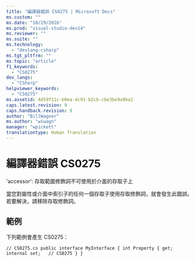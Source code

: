 ```yaml
---
title: "編譯器錯誤 CS0275 | Microsoft Docs"
ms.custom: ""
ms.date: "10/29/2016"
ms.prod: "visual-studio-dev14"
ms.reviewer: ""
ms.suite: ""
ms.technology: 
  - "devlang-csharp"
ms.tgt_pltfrm: ""
ms.topic: "article"
f1_keywords: 
  - "CS0275"
dev_langs: 
  - "CSharp"
helpviewer_keywords: 
  - "CS0275"
ms.assetid: 4d59f11c-b0ea-4c91-b2cb-cbe3be9a9ba2
caps.latest.revision: 9
caps.handback.revision: 9
author: "BillWagner"
ms.author: "wiwagn"
manager: "wpickett"
translationtype: Human Translation
---
```

# 編譯器錯誤 CS0275
'accessor': 存取範圍修飾詞不可使用於介面的存取子上  
  
 當您對屬性或介面中索引子的任何一個存取子使用存取修飾詞，就會發生此錯誤。 若要解決，請移除存取修飾詞。  
  
## 範例  
 下列範例會產生 CS0275：  
  
```  
// CS0275.cs public interface MyInterface { int Property { get; internal set;   // CS0275 } }  
```